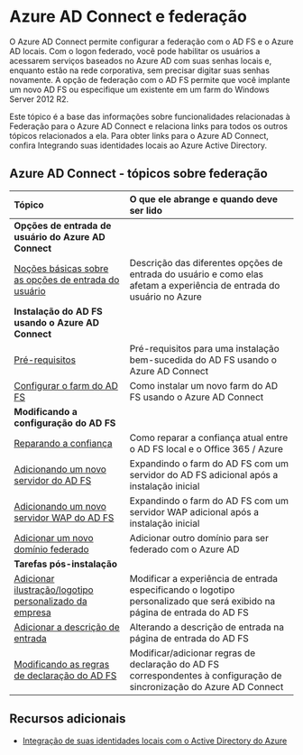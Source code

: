 <properties
	pageTitle="Azure AD Connect e federação | Microsoft Azure"
	description="Esta página é o local central para toda a documentação relativa às operações do AD FS usando o Azure AD Connect"
	services="active-directory"
	documentationCenter=""
	authors="anandyadavmsft"
	manager="stevenpo"
	editor=""/>

<tags
	ms.service="active-directory"
	ms.workload="identity"
	ms.tgt_pltfrm="na"
	ms.devlang="na"
	ms.topic="article"
	ms.date="03/04/2016"
	ms.author="anandy"/>


# Azure AD Connect e federação

O Azure AD Connect permite configurar a federação com o AD FS e o Azure AD locais. Com o logon federado, você pode habilitar os usuários a acessarem serviços baseados no Azure AD com suas senhas locais e, enquanto estão na rede corporativa, sem precisar digitar suas senhas novamente. A opção de federação com o AD FS permite que você implante um novo AD FS ou especifique um existente em um farm do Windows Server 2012 R2.

Este tópico é a base das informações sobre funcionalidades relacionadas à Federação para o Azure AD Connect e relaciona links para todos os outros tópicos relacionados a ela. Para obter links para o Azure AD Connect, confira Integrando suas identidades locais ao Azure Active Directory.

## Azure AD Connect - tópicos sobre federação

| Tópico | O que ele abrange e quando deve ser lido |
|:------|:-----------|
| **Opções de entrada de usuário do Azure AD Connect** ||
| [Noções básicas sobre as opções de entrada do usuário](active-directory-aadconnect-user-signin.md) | Descrição das diferentes opções de entrada do usuário e como elas afetam a experiência de entrada do usuário no Azure |
| **Instalação do AD FS usando o Azure AD Connect**||
| [Pré-requisitos](active-directory-aadconnect-get-started-custom.md#ad-fs-configuration-pre-requisites) | Pré-requisitos para uma instalação bem-sucedida do AD FS usando o Azure AD Connect|
| [Configurar o farm do AD FS](active-directory-aadconnect-get-started-custom.md#configuring-federation-with-ad-fs) | Como instalar um novo farm do AD FS usando o Azure AD Connect |
| **Modificando a configuração do AD FS** | |
| [Reparando a confiança](active-directory-aadconnect-federation-management.md#reparing-the-trust) | Como reparar a confiança atual entre o AD FS local e o Office 365 / Azure |
| [Adicionando um novo servidor do AD FS](active-directory-aadconnect-federation-management.md#adding-a-new-ad-fs-server) | Expandindo o farm do AD FS com um servidor do AD FS adicional após a instalação inicial |
| [Adicionando um novo servidor WAP do AD FS](active-directory-aadconnect-federation-management.md#adding-a-new-wap-server) | Expandindo o farm do AD FS com um servidor WAP adicional após a instalação inicial |
| [Adicionar um novo domínio federado](active-directory-aadconnect-federation-management.md#add-a-new-federated-domain) | Adicionar outro domínio para ser federado com o Azure AD |
|**Tarefas pós-instalação**||
| [Adicionar ilustração/logotipo personalizado da empresa](active-directory-aadconnect-federation-management.md#add-custom-company-logo-or-illustration)| Modificar a experiência de entrada especificando o logotipo personalizado que será exibido na página de entrada do AD FS |
| [Adicionar a descrição de entrada](active-directory-aadconnect-federation-management.md#add-sign-in-description) | Alterando a descrição de entrada na página de entrada do AD FS | 
| [Modificando as regras de declaração do AD FS](active-directory-aadconnect-federation-management.md#modifying-ad-fs-claim-rules) | Modificar/adicionar regras de declaração do AD FS correspondentes à configuração de sincronização do Azure AD Connect |


## Recursos adicionais

* [Integração de suas identidades locais com o Active Directory do Azure](active-directory-aadconnect.md)

<!---HONumber=AcomDC_0511_2016-->